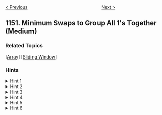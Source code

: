 <!--|This file generated by command(leetcode description); DO NOT EDIT.    |-->
<!--+----------------------------------------------------------------------+-->
<!--|@author    openset <openset.wang@gmail.com>                           |-->
<!--|@link      https://github.com/openset                                 |-->
<!--|@home      https://github.com/openset/leetcode                        |-->
<!--+----------------------------------------------------------------------+-->

[< Previous](https://github.com/openset/leetcode/tree/master/problems/check-if-a-number-is-majority-element-in-a-sorted-array "Check If a Number Is Majority Element in a Sorted Array")
　　　　　　　　　　　　　　　　
[Next >](https://github.com/openset/leetcode/tree/master/problems/analyze-user-website-visit-pattern "Analyze User Website Visit Pattern")

## 1151. Minimum Swaps to Group All 1's Together (Medium)



### Related Topics
  [[Array](https://github.com/openset/leetcode/tree/master/tag/array/README.md)]
  [[Sliding Window](https://github.com/openset/leetcode/tree/master/tag/sliding-window/README.md)]

### Hints
<details>
<summary>Hint 1</summary>
How many 1's should be grouped together ? Is not a fixed number?
</details>

<details>
<summary>Hint 2</summary>
Yeah it's just the number of 1's the whole array has. Let's name this number as ones
</details>

<details>
<summary>Hint 3</summary>
Every subarray of size of ones, needs some number of swaps to reach, Can you find the number of swaps needed to group all 1's in this subarray?
</details>

<details>
<summary>Hint 4</summary>
It's the number of zeros in that subarray.
</details>

<details>
<summary>Hint 5</summary>
Do you need to count the number of zeros all over again for every position ?
</details>

<details>
<summary>Hint 6</summary>
Use Sliding Window technique.
</details>
